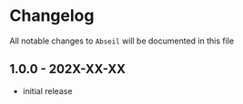 # Changelog

All notable changes to `Abseil` will be documented in this file

## 1.0.0 - 202X-XX-XX

- initial release
